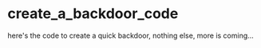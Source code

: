# create_a_backdoor_code
here's the code to create a quick backdoor, nothing else, more is coming...
